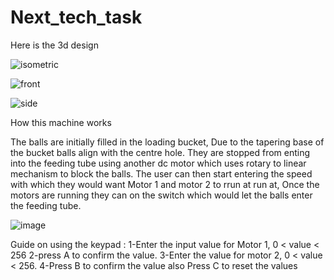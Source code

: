 # Next_tech_task
Here is the 3d design


![isometric](https://user-images.githubusercontent.com/84351843/138546649-4a25aeb8-fb40-42d9-ae14-94cbb7103fd8.png)

![front](https://user-images.githubusercontent.com/84351843/138546669-5177f34a-7338-4298-81ca-ab15d744313a.png)

![side](https://user-images.githubusercontent.com/84351843/138546678-97c22b61-10fb-4da1-b6bf-0495d894e39a.png)

How this machine works

The balls are initially filled in the loading bucket, Due to the tapering base of the bucket balls align with the centre hole. They are stopped from enting into the feeding tube using another dc motor which uses rotary to linear mechanism to block the balls. The user can then start entering the speed with which they would want Motor 1 and motor 2 to rrun at run at, Once the motors are running they can on the switch which would let the balls enter the feeding tube.

![image](https://user-images.githubusercontent.com/84351843/138547093-1a92aa29-2dbe-4553-9c45-0c4a4bf03258.png)


Guide on using the keypad :
1-Enter the input value for Motor 1, 0 < value < 256
                   2-press A to confirm the value.
3-Enter the value for motor 2, 0 < value < 256.
4-Press B to confirm the value
also
Press C to reset the values
